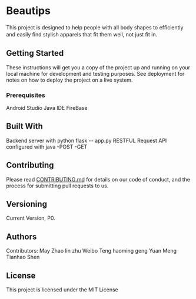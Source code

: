 # Beautips 

This project is designed to help people with all body shapes to efﬁciently and easily ﬁnd stylish apparels that ﬁt them well, not just ﬁt in. 

## Getting Started

These instructions will get you a copy of the project up and running on your local machine for development and testing purposes. See deployment for notes on how to deploy the project on a live system.

### Prerequisites

Android Studio
Java IDE
FireBase 

## Built With

Backend server with python flask -- app.py
RESTFUL Request API configured with java -POST -GET
## Contributing

Please read [CONTRIBUTING.md](https://gist.github.com/PurpleBooth/b24679402957c63ec426) for details on our code of conduct, and the process for submitting pull requests to us.

## Versioning

Current Version, P0.

## Authors

Contributors:
May Zhao
lin zhu
Weibo Teng
haoming geng
Yuan Meng
Tianhao Shen


 

## License

This project is licensed under the MIT License 


